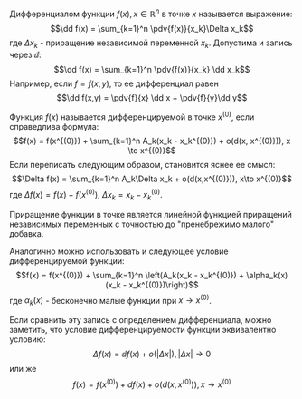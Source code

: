 
Дифференциалом функции $f(x), x \in \mathbb R^n$ в точке $x$ называется выражение:
$$\dd f(x) = \sum_{k=1}^n \pdv{f(x)}{x_k}\Delta x_k$$
где $\Delta x_k$ - приращение независимой переменной $x_k$. Допустима и запись через $\dd$:
$$\dd f(x) = \sum_{k=1}^n \pdv{f(x)}{x_k} \dd x_k$$
Например, если $f = f(x,y)$, то ее дифференциал равен
$$\dd f(x,y) = \pdv{f}{x} \dd x + \pdv{f}{y}\dd y$$

Функция $f(x)$ называется дифференцируемой в точке $x^{(0)}$, если справедлива формула:
$$f(x) = f(x^{(0)}) + \sum_{k=1}^n A_k(x_k - x_k^{(0)}) + o(d(x, x^{(0)})), x \to x^{(0)}$$
Если переписать следующим образом, становится яснее ее смысл:
$$\Delta f(x) = \sum_{k=1}^n A_k\Delta x_k + o(d(x,x^{(0)})), x\to x^{(0)}$$
где $\Delta f(x) = f(x) - f(x^{(0)})$, $\Delta x_k = x_k - x_k^{(0)}$.

Приращение функции в точке является линейной функцией приращений независимых переменных с точностью до "пренебрежимо малого" добавка.

Аналогично можно использовать и следующее условие дифференцируемой функции:
$$f(x) = f(x^{(0)}) + \sum_{k=1}^n \left(A_k(x_k - x_k^{(0)}) + \alpha_k(x)(x_k - x_k^{(0)})\right)$$
где $\alpha_k(x)$ - бесконечно малые функции при $x \to x^{(0)}$.

Если сравнить эту запись с определением дифференциала, можно заметить, что условие дифференцируемости функции эквивалентно условию:
$$\Delta f(x) = \dd f(x) + o(|\Delta x|), |\Delta x| \to 0$$
или же
$$f(x) = f(x^{(0)}) + df(x) + o(d(x, x^{(0)})), x \to x^{(0)}$$

